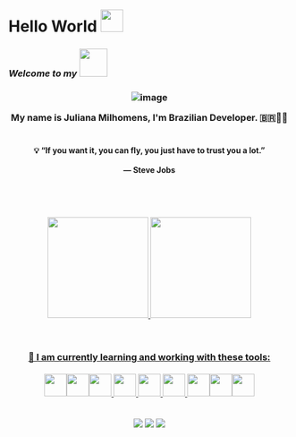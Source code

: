 # Hello World <img src="https://media.giphy.com/media/hvRJCLFzcasrR4ia7z/giphy.gif"  width="40px">
### ***Welcome to my***   <img loading="lazy" src= "https://github.com/julianamilhomens/julianamilhomens/assets/152898159/1cf5fd10-22e9-407a-8ce0-77dd63f603a2" width="50" height="50"/>





<h3 align="center">   
  
![image](https://github.com/julianamilhomens/julianamilhomens/assets/152898159/c5459a6e-3936-4055-b2a6-0607fd0def43) 

My name is Juliana Milhomens, I'm Brazilian Developer.   🇧🇷🚀🎯
  <br></br>
      <h4 align="center"> 💡 “If you want it, you can fly, you just have to trust you a lot.”
       <br></br> — Steve Jobs
    </h4>
   </h3>
<br></br>
<h3 align="center">
<div>
<a href="https://github.com/seu-usuário-aqui](https://github.com/julianamilhomens">
<img loading="lazy" height="180em" src="https://github-readme-stats.vercel.app/api?username=julianamilhomens&show_icons=true&theme=neon&include_all_commits=true&count_private=true"/>
<img loading="lazy" height="180em" src="https://github-readme-stats.vercel.app/api/top-langs/?username=julianamilhomens&layout=compact&langs_count=7&theme=neon"/>
</div>

<br></br>
🔭 I am currently learning and working with these tools:
<br></br>
<img loading="lazy" src="https://cdn.jsdelivr.net/gh/devicons/devicon@latest/icons/html5/html5-original-wordmark.svg" width="40" height="40"/><img loading="lazy" src="https://cdn.jsdelivr.net/gh/devicons/devicon@latest/icons/css3/css3-original-wordmark.svg" width="40" height="40"/><img loading="lazy" src="https://cdn.jsdelivr.net/gh/devicons/devicon@latest/icons/javascript/javascript-original.svg" width="40" height="40"/>  <img loading="lazy" src="https://cdn.jsdelivr.net/gh/devicons/devicon@latest/icons/typescript/typescript-original.svg" width="40" height="40"/> <img loading="lazy" src="https://cdn.jsdelivr.net/gh/devicons/devicon@latest/icons/react/react-original-wordmark.svg" width="40" height="40"/> <img loading="lazy" src="https://cdn.jsdelivr.net/gh/devicons/devicon@latest/icons/nodejs/nodejs-original-wordmark.svg" width="40" height="40"/> <img loading="lazy" src="https://cdn.jsdelivr.net/gh/devicons/devicon@latest/icons/github/github-original.svg" width="40" height="40"/><img loading="lazy" src="https://cdn.jsdelivr.net/gh/devicons/devicon/icons/git/git-original.svg" width="40" height="40"/><img loading="lazy" src="https://cdn.jsdelivr.net/gh/devicons/devicon/icons/linux/linux-original.svg" width="40" height="40"/>
<br></br>
<div>
<a href="https://www.linkedin.com/in/julianamilhomens" target="_blank"><img loading="lazy" src="https://img.shields.io/badge/-LinkedIn-%230077B5?style=for-the-badge&logo=linkedin&logoColor=white" target="_blank"></a> 
<a href = "mailto:julianamilhomensdesiqueira@gmail.com"><img loading="lazy" src="https://img.shields.io/badge/Gmail-D14836?style=for-the-badge&logo=gmail&logoColor=white" target="_blank"></a>  
<a href="https://instagram.com/julianamilhomens_" target="_blank"><img loading="lazy" src="https://img.shields.io/badge/-Instagram-%23E4405F?style=for-the-badge&logo=instagram&logoColor=white" target="_blank"></a>
</div>
</h3> 


